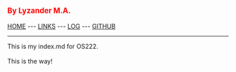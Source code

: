 ---
---
<span style="color:red; font-weight:bold; font-size:larger;">By Lyzander M.A. </span>
<br><br>
[HOME](.) ---
[LINKS](LINKS/) ---
[LOG](TXT/mylog.txt) ---
[GITHUB](https://github.com/LyzanderAndrylie/os222)
<br>
<hr>
This is my index.md for OS222.
<br><br>
This is the way!
<br>
<br>
